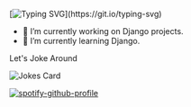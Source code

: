 [![Typing SVG](https://readme-typing-svg.herokuapp.com?color=238818&center=true&vCenter=true&lines=Hello+There;CSIT+Student;Learner;Nice+to+meet+you!!!)](https://git.io/typing-svg)


- 🔭 I’m currently working on Django projects.
- 🌱 I’m currently learning Django.


Let's Joke Around 
<!-- HTML -->
<img src="https://readme-jokes.vercel.app/api" alt="Jokes Card" />


[![spotify-github-profile](https://spotify-github-profile.vercel.app/api/view?uid=q6gljumpjzkww7ep6aucwkvjg&cover_image=true&theme=default)](https://github.com/kittinan/spotify-github-profile)

